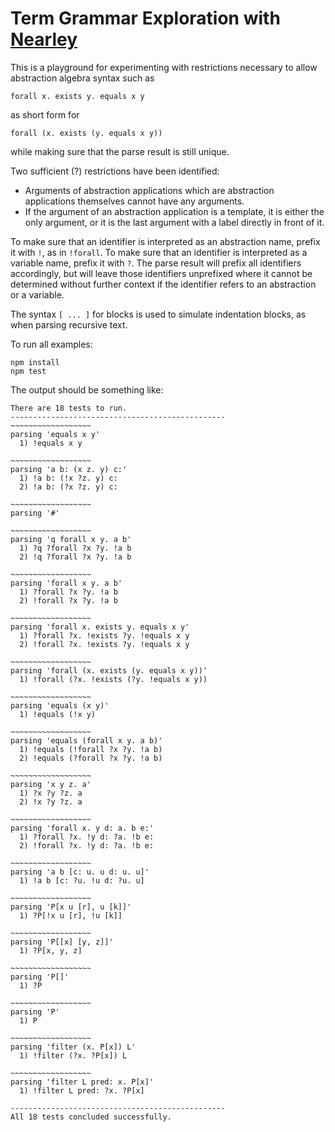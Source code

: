 # Term Grammar Exploration with [Nearley](https://nearley.js.org)

This is a playground for experimenting with restrictions necessary to
allow abstraction algebra syntax such as 
```
forall x. exists y. equals x y
```
as short form for 
```
forall (x. exists (y. equals x y))
```
while making sure that the parse result is still unique. 

Two sufficient (?) restrictions have been identified:

* Arguments of abstraction applications which are abstraction applications
 themselves cannot have any arguments.
* If the argument of an abstraction application is a template, it is either
  the only argument, or it is the last argument with a label directly in front of it.

To make sure that an identifier is interpreted as an abstraction name, prefix it with
`!`, as in `!forall`. To make sure that an identifier is interpreted as a variable name,
prefix it with `?`. The parse result will prefix all identifiers accordingly,
but will leave those identifiers unprefixed where it cannot be determined without 
further context if the identifier refers to an abstraction or a variable.

The syntax `[ ... ]` for blocks is used to simulate indentation blocks,
as when parsing recursive text.

To run all examples: 
```
npm install
npm test
```

The output should be something like:
```
There are 18 tests to run.
------------------------------------------------
~~~~~~~~~~~~~~~~~~
parsing 'equals x y'
  1) !equals x y

~~~~~~~~~~~~~~~~~~
parsing 'a b: (x z. y) c:'
  1) !a b: (!x ?z. y) c:
  2) !a b: (?x ?z. y) c:

~~~~~~~~~~~~~~~~~~
parsing '#'

~~~~~~~~~~~~~~~~~~
parsing 'q forall x y. a b'
  1) ?q ?forall ?x ?y. !a b
  2) !q ?forall ?x ?y. !a b

~~~~~~~~~~~~~~~~~~
parsing 'forall x y. a b'
  1) ?forall ?x ?y. !a b
  2) !forall ?x ?y. !a b

~~~~~~~~~~~~~~~~~~
parsing 'forall x. exists y. equals x y'
  1) ?forall ?x. !exists ?y. !equals x y
  2) !forall ?x. !exists ?y. !equals x y

~~~~~~~~~~~~~~~~~~
parsing 'forall (x. exists (y. equals x y))'
  1) !forall (?x. !exists (?y. !equals x y))

~~~~~~~~~~~~~~~~~~
parsing 'equals (x y)'
  1) !equals (!x y)

~~~~~~~~~~~~~~~~~~
parsing 'equals (forall x y. a b)'
  1) !equals (!forall ?x ?y. !a b)
  2) !equals (?forall ?x ?y. !a b)

~~~~~~~~~~~~~~~~~~
parsing 'x y z. a'
  1) ?x ?y ?z. a
  2) !x ?y ?z. a

~~~~~~~~~~~~~~~~~~
parsing 'forall x. y d: a. b e:'
  1) ?forall ?x. !y d: ?a. !b e:
  2) !forall ?x. !y d: ?a. !b e:

~~~~~~~~~~~~~~~~~~
parsing 'a b [c: u. u d: u. u]'
  1) !a b [c: ?u. !u d: ?u. u]

~~~~~~~~~~~~~~~~~~
parsing 'P[x u [r], u [k]]'
  1) ?P[!x u [r], !u [k]]

~~~~~~~~~~~~~~~~~~
parsing 'P[[x] [y, z]]'
  1) ?P[x, y, z]

~~~~~~~~~~~~~~~~~~
parsing 'P[]'
  1) ?P

~~~~~~~~~~~~~~~~~~
parsing 'P'
  1) P

~~~~~~~~~~~~~~~~~~
parsing 'filter (x. P[x]) L'
  1) !filter (?x. ?P[x]) L

~~~~~~~~~~~~~~~~~~
parsing 'filter L pred: x. P[x]'
  1) !filter L pred: ?x. ?P[x]

------------------------------------------------
All 18 tests concluded successfully.
```